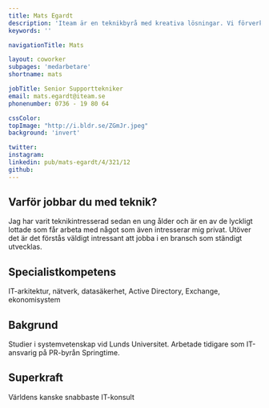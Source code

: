 ```yaml
---
title: Mats Egardt
description: 'Iteam är en teknikbyrå med kreativa lösningar. Vi förverkligar dina idéer.'
keywords: ''

navigationTitle: Mats

layout: coworker
subpages: 'medarbetare'
shortname: mats

jobTitle: Senior Supporttekniker
email: mats.egardt@iteam.se
phonenumber: 0736 - 19 80 64

cssColor:
topImage: "http://i.bldr.se/ZGmJr.jpeg"
background: 'invert'

twitter:
instagram:
linkedin: pub/mats-egardt/4/321/12
github:
---
```


## Varför jobbar du med teknik?
Jag har varit teknikintresserad sedan en ung ålder och är en av de lyckligt lottade som får arbeta med något som även intresserar mig privat. Utöver det är det förstås väldigt intressant att jobba i en bransch som ständigt utvecklas.

## Specialistkompetens
IT-arkitektur, nätverk, datasäkerhet, Active Directory, Exchange, ekonomisystem

## Bakgrund
Studier i systemvetenskap vid Lunds Universitet. Arbetade tidigare som IT-ansvarig på PR-byrån Springtime.

## Superkraft
Världens kanske snabbaste IT-konsult